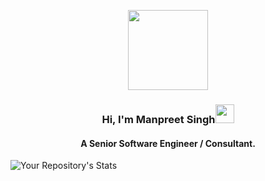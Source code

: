 <p align="center">
  <img style="width:8rem; height:auto" src="https://cdn.dribbble.com/users/1787323/screenshots/10091971/media/d43c019bfeff34be8816481e843ea8c1.png"/>
</p>
<h3 align="center">Hi, I'm Manpreet Singh<img width="30px" src="https://raw.githubusercontent.com/iampavangandhi/iampavangandhi/master/gifs/Hi.gif"></h3>
<h4 font-size="20" align="center">A Senior Software Engineer / Consultant.</h4>

![Your Repository's Stats](https://github-readme-stats.vercel.app/api/top-langs/?username=manpreet30&theme=graywhite&layout=compact)
<!---
manpreet30/manpreet30 is a ✨ special ✨ repository because its `README.md` (this file) appears on your GitHub profile.
You can click the Preview link to take a look at your changes.
--->
